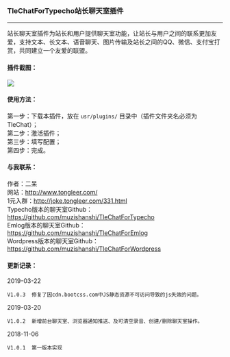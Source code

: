 ### TleChatForTypecho站长聊天室插件
---

站长聊天室插件为站长和用户提供聊天室功能，让站长与用户之间的联系更加友爱，支持文本、长文本、语音聊天、图片传输及站长之间的QQ、微信、支付宝打赏，共同建立一个友爱的联盟。

#### 插件截图：
<img src="https://ws3.sinaimg.cn/large/005V7SQ5gy1g19e6qzxzyj30zm0hadif.jpg" />

#### 使用方法：
第一步：下载本插件，放在 `usr/plugins/` 目录中（插件文件夹名必须为TleChat）；<br />
第二步：激活插件；<br />
第三步：填写配置；<br />
第四步：完成。

#### 与我联系：
作者：二呆<br />
网站：http://www.tongleer.com/<br />
1元入群：http://joke.tongleer.com/331.html<br />
Typecho版本的聊天室Github：https://github.com/muzishanshi/TleChatForTypecho<br />
Emlog版本的聊天室Github：https://github.com/muzishanshi/TleChatForEmlog<br />
Wordpress版本的聊天室Github：https://github.com/muzishanshi/TleChatForWordpress

#### 更新记录：
2019-03-22

	V1.0.3	修复了因cdn.bootcss.com中JS静态资源不可访问导致的js失效的问题。
	
2019-03-20

	V1.0.2	新增前台聊天室、浏览器通知推送、及可清空录音、创建/删除聊天室操作。
	
2018-11-06

	V1.0.1	第一版本实现